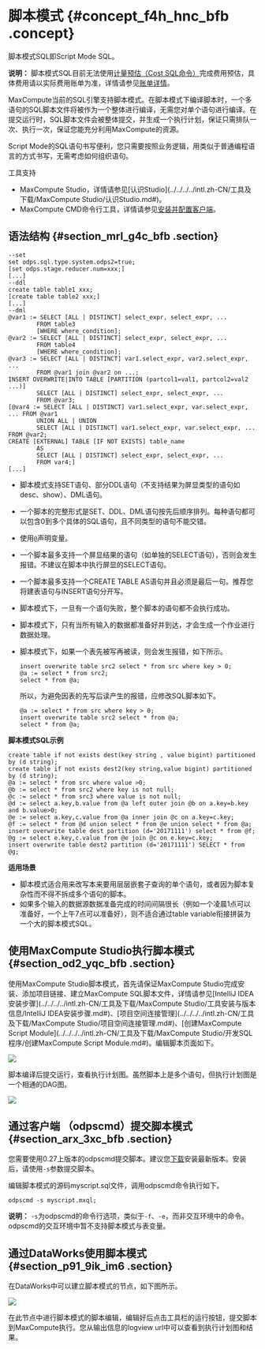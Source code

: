 # 脚本模式 {#concept_f4h_hnc_bfb .concept}

脚本模式SQL即Script Mode SQL。

**说明：** 脚本模式SQL目前无法使用[计量预估（Cost SQL命令）](intl.zh-CN/开发/常用命令/其他操作.md#section_xm2_sgf_vdb)完成费用预估，具体费用请以实际费用账单为准，详情请参见[账单详情](../../../../intl.zh-CN/产品定价/账单详情.md#)。

MaxCompute当前的SQL引擎支持脚本模式。在脚本模式下编译脚本时，一个多语句的SQL脚本文件将被作为一个整体进行编译，无需您对单个语句进行编译。在提交运行时，SQL脚本文件会被整体提交，并生成一个执行计划，保证只需排队一次、执行一次，保证您能充分利用MaxCompute的资源。

Script Mode的SQL语句书写便利，您只需要按照业务逻辑，用类似于普通编程语言的方式书写，无需考虑如何组织语句。

工具支持

-   MaxCompute Studio，详情请参见[认识Studio](../../../../intl.zh-CN/工具及下载/MaxCompute Studio/认识Studio.md#)。
-   MaxCompute CMD命令行工具，详情请参见[安装并配置客户端](../../../../intl.zh-CN/准备工作/安装并配置客户端.md#)。

## 语法结构 {#section_mrl_g4c_bfb .section}

```
--set
set odps.sql.type.system.odps2=true;
[set odps.stage.reducer.num=xxx;]
[...]
--ddl
create table table1 xxx;
[create table table2 xxx;]
[...]
--dml
@var1 := SELECT [ALL | DISTINCT] select_expr, select_expr, ...
        FROM table3
        [WHERE where_condition];
@var2 := SELECT [ALL | DISTINCT] select_expr, select_expr, ...
        FROM table4
        [WHERE where_condition];
@var3 := SELECT [ALL | DISTINCT] var1.select_expr, var2.select_expr, ...
        FROM @var1 join @var2 on ...;
INSERT OVERWRITE|INTO TABLE [PARTITION (partcol1=val1, partcol2=val2 ...)]
        SELECT [ALL | DISTINCT] select_expr, select_expr, ...
        FROM @var3;    
[@var4 := SELECT [ALL | DISTINCT] var1.select_expr, var.select_expr, ... FROM @var1 
        UNION ALL | UNION 
        SELECT [ALL | DISTINCT] var1.select_expr, var.select_expr, ... FROM @var2;    
CREATE [EXTERNAL] TABLE [IF NOT EXISTS] table_name 
        AS 
        SELECT [ALL | DISTINCT] select_expr, select_expr, ...
        FROM var4;]
[...]
```

-   脚本模式支持SET语句、部分DDL语句（不支持结果为屏显类型的语句如desc、show）、DML语句。
-   一个脚本的完整形式是SET、DDL、DML语句按先后顺序排列。每种语句都可以包含0到多个具体的SQL语句，且不同类型的语句不能交错。
-   使用`@`声明变量。
-   一个脚本最多支持一个屏显结果的语句（如单独的SELECT语句），否则会发生报错。不建议在脚本中执行屏显的SELECT语句。
-   一个脚本最多支持一个CREATE TABLE AS语句并且必须是最后一句。推荐您将建表语句与INSERT语句分开写。
-   脚本模式下，一旦有一个语句失败，整个脚本的语句都不会执行成功。
-   脚本模式下，只有当所有输入的数据都准备好并到达，才会生成一个作业进行数据处理。
-   脚本模式下，如果一个表先被写再被读，则会发生报错，如下所示。

    ```
    insert overwrite table src2 select * from src where key > 0;
    @a := select * from src2;
    select * from @a;
    ```

    所以，为避免因表的先写后读产生的报错，应修改SQL脚本如下。

    ```
    @a := select * from src where key > 0;
    insert overwrite table src2 select * from @a;
    select * from @a;
    ```


**脚本模式SQL示例** 

```
create table if not exists dest(key string , value bigint) partitioned by (d string);
create table if not exists dest2(key string,value bigint) partitioned by (d string);
@a := select * from src where value >0;
@b := select * from src2 where key is not null;
@c := select * from src3 where value is not null;
@d := select a.key,b.value from @a left outer join @b on a.key=b.key and b.value>0;
@e := select a.key,c.value from @a inner join @c on a.key=c.key;
@f := select * from @d union select * from @e union select * from @a;
insert overwrite table dest partition (d='20171111') select * from @f;
@g := select e.key,c.value from @e join @c on e.key=c.key;
insert overwrite table dest2 partition (d='20171111') SELECT * from @g;
```

**适用场景** 

-   脚本模式适合用来改写本来要用层层嵌套子查询的单个语句，或者因为脚本复杂性而不得不拆成多个语句的脚本。
-   如果多个输入的数据源数据准备完成的时间间隔很长（例如一个凌晨1点可以准备好，一个上午7点可以准备好），则不适合通过table variable衔接拼装为一个大的脚本模式SQL。

## 使用MaxCompute Studio执行脚本模式 {#section_od2_yqc_bfb .section}

使用MaxCompute Studio脚本模式，首先请保证MaxCompute Studio完成安装、添加项目链接、建立MaxCompute SQL脚本文件，详情请参见[IntelliJ IDEA安装步骤](../../../../intl.zh-CN/工具及下载/MaxCompute Studio/工具安装与版本信息/IntelliJ IDEA安装步骤.md#)、[项目空间连接管理](../../../../intl.zh-CN/工具及下载/MaxCompute Studio/项目空间连接管理.md#)、[创建MaxCompute Script Module](../../../../intl.zh-CN/工具及下载/MaxCompute Studio/开发SQL程序/创建MaxCompute Script Module.md#)。编辑脚本页面如下。

![](http://static-aliyun-doc.oss-cn-hangzhou.aliyuncs.com/assets/img/20231/155850632844793_zh-CN.png)

脚本编译后提交运行，查看执行计划图。虽然脚本上是多个语句，但执行计划图是一个相通的DAG图。

![](http://static-aliyun-doc.oss-cn-hangzhou.aliyuncs.com/assets/img/20231/155850632811441_zh-CN.png)

## 通过客户端 （odpscmd）提交脚本模式 {#section_arx_3xc_bfb .section}

您需要使用0.27上版本的odpscmd提交脚本。建议您[下载](http://odps.alibaba-inc.com/official_downloads/odpscmd/)安装最新版本。安装后，请使用`-s`参数提交脚本。

编辑脚本模式的源码myscript.sql文件，调用odpscmd命令执行如下。

 `odpscmd -s myscript.mxql;` 

**说明：** `-s`为odpscmd的命令行选项，类似于`-f`、`-e`，而非交互环境中的命令。odpscmd的交互环境中暂不支持脚本模式与表变量。

## 通过DataWorks使用脚本模式 {#section_p91_9ik_im6 .section}

在DataWorks中可以建立脚本模式的节点，如下图所示。

![](http://static-aliyun-doc.oss-cn-hangzhou.aliyuncs.com/assets/img/20231/155850632844790_zh-CN.png)

在此节点中进行脚本模式的脚本编辑，编辑好后点击工具栏的运行按钮，提交脚本到MaxCompute执行。您从输出信息的logview url中可以查看到执行计划图和结果。

